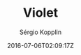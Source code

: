 ---
title: "Violet"
github: https://github.com/sergiokopplin/violet
demo: http://sergiokopplin.github.io/violet/
author: Sérgio Kopplin

ssg:
  - Jekyll
cms:
  - No Cms
date: 2016-07-06T02:09:17Z
github_branch: gh-pages
stale: true
---